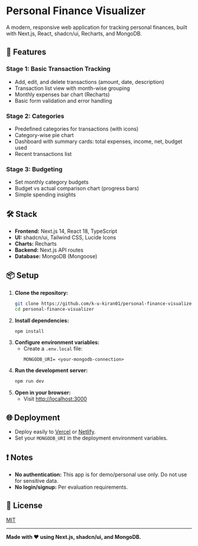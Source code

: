 # Personal Finance Visualizer

A modern, responsive web application for tracking personal finances, built with Next.js, React, shadcn/ui, Recharts, and MongoDB.

## 🚀 Features

### Stage 1: Basic Transaction Tracking
- Add, edit, and delete transactions (amount, date, description)
- Transaction list view with month-wise grouping
- Monthly expenses bar chart (Recharts)
- Basic form validation and error handling

### Stage 2: Categories
- Predefined categories for transactions (with icons)
- Category-wise pie chart
- Dashboard with summary cards: total expenses, income, net, budget used
- Recent transactions list

### Stage 3: Budgeting
- Set monthly category budgets
- Budget vs actual comparison chart (progress bars)
- Simple spending insights

## 🛠️ Stack
- **Frontend:** Next.js 14, React 18, TypeScript
- **UI:** shadcn/ui, Tailwind CSS, Lucide Icons
- **Charts:** Recharts
- **Backend:** Next.js API routes
- **Database:** MongoDB (Mongoose)

## 📦 Setup

1. **Clone the repository:**
   ```bash
   git clone https://github.com/k-u-kiran01/personal-finance-visualizer
   cd personal-finance-visualizer
   ```
2. **Install dependencies:**
   ```bash
   npm install
   ```
3. **Configure environment variables:**
   - Create a `.env.local` file:
     ```env
     MONGODB_URI= <your-mongodb-connection>
     ```
4. **Run the development server:**
   ```bash
   npm run dev
   ```
5. **Open in your browser:**
   - Visit [http://localhost:3000](http://localhost:3000)

## 🌐 Deployment
- Deploy easily to [Vercel](https://vercel.com/) or [Netlify](https://www.netlify.com/).
- Set your `MONGODB_URI` in the deployment environment variables.


## ❗ Notes
- **No authentication:** This app is for demo/personal use only. Do not use for sensitive data.
- **No login/signup:** Per evaluation requirements.

## 📄 License
[MIT](LICENSE)

---

**Made with ❤️ using Next.js, shadcn/ui, and MongoDB.**
